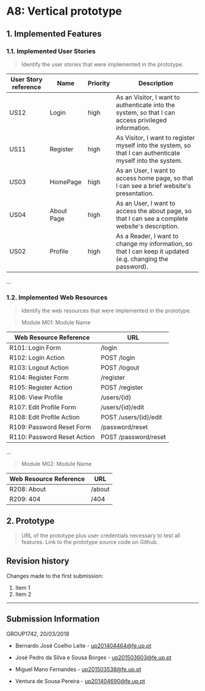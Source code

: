 # A8: Vertical prototype
 
## 1. Implemented Features
 
### 1.1. Implemented User Stories
 
> Identify the user stories that were implemented in the prototype.
 
| User Story reference | Name                   | Priority                   | Description                   |
| -------------------- | ---------------------- | -------------------------- | ----------------------------- |
| US12                 | Login                  | high                       | As an Visitor, I want to authenticate into the system, so that I can access privileged information. |
| US11                 | Register               | high                       | As Visitor, I want to register myself into the system, so that I can authenticate myself into the system. |
| US03                 | HomePage               | high                       | As an User, I want to access home page, so that I can see a brief website's presentation. |
| US04                 | About Page             | high                       | As an User, I want to access the about page, so that I can see a complete website's description. |
| US02                 | Profile                | high                       | As a Reader, I want to change my information, so that I can keep it updated (e.g. changing the password). |

...
 
### 1.2. Implemented Web Resources
 
> Identify the web resources that were implemented in the prototype.
 
> Module M01: Module Name
 
| Web Resource Reference | URL                            |
| ---------------------- | ------------------------------ |
| R101: Login Form       | /login                         |
| R102: Login Action     | POST /login                    |
| R103: Logout Action    | POST /logout                   |
| R104: Register Form    | /register                      |
| R105: Register Action  | POST /register                 |
| R106: View Profile     | /users/{id}                    |
| R107: Edit Profile Form| /users/{id}/edit               |
| R108: Edit Profile Action| POST /users/{id}/edit        |
| R109: Password Reset Form| /password/reset              |
| R110: Password Reset Action| POST /password/reset       |

...
 
> Module M02: Module Name
 
| Web Resource Reference | URL                            |
| ---------------------- | ------------------------------ |
| R208: About            | /about                         |
| R209: 404              | /404                           |
 
 
## 2. Prototype
 
> URL of the prototype plus user credentials necessary to test all features.
> Link to the prototype source code on Github.
 
 
## Revision history
 
Changes made to the first submission:
1. Item 1
1. Item 2
 
***
 
## Submission Information

GROUP1742, 20/03/2018

- Bernardo José Coelho Leite - [up201404464@fe.up.pt](mailto:up201404464@fe.up.pt)

- José Pedro da Silva e Sousa Borges - [up201503603@fe.up.pt](mailto:up201503603@fe.up.pt)

- Miguel Mano Fernandes - [up201503538@fe.up.pt](mailto:up201503538@fe.up.pt)

- Ventura de Sousa Pereira - [up201404690@fe.up.pt](mailto:up201404690@fe.up.pt)
